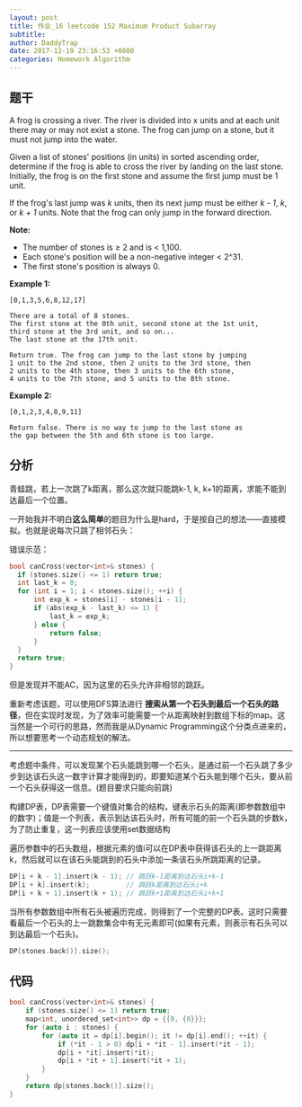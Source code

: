 ```yaml
---
layout: post
title: 作业_16 leetcode 152 Maximum Product Subarray
subtitle: 
author: DaddyTrap
date: 2017-12-19 23:16:53 +0800
categories: Homework Algorithm
---
```


## 题干

A frog is crossing a river. The river is divided into x units and at each unit there may or may not exist a stone. The frog can jump on a stone, but it must not jump into the water.

Given a list of stones' positions (in units) in sorted ascending order, determine if the frog is able to cross the river by landing on the last stone. Initially, the frog is on the first stone and assume the first jump must be 1 unit.

If the frog's last jump was *k* units, then its next jump must be either *k - 1*, *k*, or *k + 1* units. Note that the frog can only jump in the forward direction.

**Note:**

+ The number of stones is ≥ 2 and is < 1,100.
+ Each stone's position will be a non-negative integer < 2^31.
+ The first stone's position is always 0.

**Example 1:**

```plain
[0,1,3,5,6,8,12,17]

There are a total of 8 stones.
The first stone at the 0th unit, second stone at the 1st unit,
third stone at the 3rd unit, and so on...
The last stone at the 17th unit.

Return true. The frog can jump to the last stone by jumping 
1 unit to the 2nd stone, then 2 units to the 3rd stone, then 
2 units to the 4th stone, then 3 units to the 6th stone, 
4 units to the 7th stone, and 5 units to the 8th stone.
```

**Example 2:**

```plain
[0,1,2,3,4,8,9,11]

Return false. There is no way to jump to the last stone as 
the gap between the 5th and 6th stone is too large.
```

## 分析

青蛙跳，若上一次跳了k距离，那么这次就只能跳k-1, k, k+1的距离，求能不能到达最后一个位置。

一开始我并不明白**这么简单**的题目为什么是hard，于是按自己的想法——直接模拟。也就是说每次只跳了相邻石头：


错误示范：

```c++
bool canCross(vector<int>& stones) {
  if (stones.size() <= 1) return true;
  int last_k = 0;
  for (int i = 1; i < stones.size(); ++i) {
      int exp_k = stones[i] - stones[i - 1];
      if (abs(exp_k - last_k) <= 1) {
          last_k = exp_k;
      } else {
          return false;
      }
  }
  return true;
}
```

但是发现并不能AC，因为这里的石头允许非相邻的跳跃。

重新考虑该题，可以使用DFS算法进行 **搜索从第一个石头到最后一个石头的路径**，但在实现时发现，为了效率可能需要一个从距离映射到数组下标的map。这当然是一个可行的思路，然而我是从Dynamic Programming这个分类点进来的，所以想要思考一个动态规划的解法。

---

考虑题中条件，可以发现某个石头能跳到哪一个石头，是通过前一个石头跳了多少步到达该石头这一数字计算才能得到的，即要知道某个石头能到哪个石头，要从前一个石头获得这一信息。(题目要求只能向前跳)

构建DP表，DP表需要一个键值对集合的结构，键表示石头的距离(即参数数组中的数字)；值是一个列表，表示到达该石头时，所有可能的前一个石头跳的步数k，为了防止重复，这一列表应该使用set数据结构

遍历参数中的石头数组，根据元素的值i可以在DP表中获得该石头的上一跳距离k，然后就可以在该石头能跳到的石头中添加一条该石头所跳距离的记录。

```c++
DP[i + k - 1].insert(k - 1); // 跳跃k-1距离到达石头i+k-1
DP[i + k].insert(k);         // 跳跃k距离到达石头i+k
DP[i + k + 1].insert(k + 1); // 跳跃k+1距离到达石头i+k+1
```

当所有参数数组中所有石头被遍历完成，则得到了一个完整的DP表。这时只需要看最后一个石头的上一跳数集合中有无元素即可(如果有元素，则表示有石头可以到达最后一个石头)。

```c++
DP[stones.back()].size();
```

## 代码

```c++
bool canCross(vector<int>& stones) {
    if (stones.size() <= 1) return true;
    map<int, unordered_set<int>> dp = {{0, {0}}};
    for (auto i : stones) {
        for (auto it = dp[i].begin(); it != dp[i].end(); ++it) {
            if (*it - 1 > 0) dp[i + *it - 1].insert(*it - 1);
            dp[i + *it].insert(*it);
            dp[i + *it + 1].insert(*it + 1);
        }
    }
    return dp[stones.back()].size();
}
```